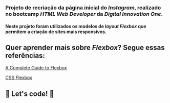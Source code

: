 ### Projeto de recriação da página inicial do *Instagram*, realizado no bootcamp *HTML Web Developer* da *Digital Innovation One*.
#### Neste projeto foram utilizados os modelos de ***layout Flexbox*** que permitem a criação de sites mais responsivos.

## Quer aprender mais sobre ***Flexbox***? Segue essas referências:

 [A Complete Guide to Flexbox](https://css-tricks.com/snippets/css/a-guide-to-flexbox/)
 
 
 [CSS Flexbox](https://www.w3schools.com/css/css3_flexbox.asp)
 
 ## 🚀 Let's code! 🚀
